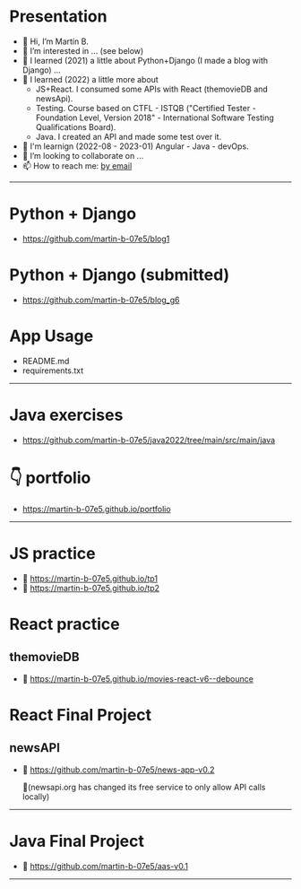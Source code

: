 # Presentation
- 👋 Hi, I’m Martín B.
- 👀 I’m interested in ... (see below)
- 🌱 I learned (2021) a little about Python+Django (I made a blog with Django) ...
- 🌱 I learned (2022) a little more about
    - JS+React. I consumed some APIs with React (themovieDB and newsApi).
    - Testing. Course based on CTFL - ISTQB  ("Certified Tester - Foundation Level, Version 2018" - International Software Testing Qualifications Board).
    - Java. I created an API and made some test over it.
- 👷 I'm learnign (2022-08 - 2023-01) Angular - Java - devOps.
- 💞️ I’m looking to collaborate on ...
- 📫 How to reach me: <a href="https://tinyurl.com/yc8c53kw" title="email" target="_blank">by email</a>
--------------------------------------------------
# Python + Django
- https://github.com/martin-b-07e5/blog1

# Python + Django (submitted)
- https://github.com/martin-b-07e5/blog_g6

# App Usage
- README.md
- requirements.txt
--------------------------------------------------
# Java exercises
- https://github.com/martin-b-07e5/java2022/tree/main/src/main/java

# 👇 portfolio
- https://martin-b-07e5.github.io/portfolio
--------------------------------------------------
# JS practice
- 🚀 https://martin-b-07e5.github.io/tp1
- 🚀 https://martin-b-07e5.github.io/tp2

# React practice
## themovieDB
- 🚀 https://martin-b-07e5.github.io/movies-react-v6--debounce

# React Final Project
## newsAPI
- 🚀 https://github.com/martin-b-07e5/news-app-v0.2 

  👀(newsapi.org has changed its free service to only allow API calls locally)
--------------------------------------------------
# Java Final Project
- 🚀 https://github.com/martin-b-07e5/aas-v0.1
--------------------------------------------------
